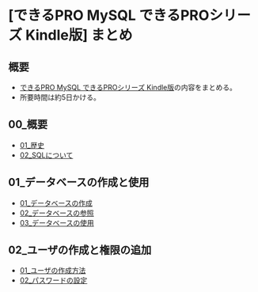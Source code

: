 [できるPRO MySQL できるPROシリーズ Kindle版] まとめ
===

## 概要

- [できるPRO MySQL できるPROシリーズ Kindle版](https://www.amazon.co.jp/%E3%81%A7%E3%81%8D%E3%82%8BPRO-MySQL-%E3%81%A7%E3%81%8D%E3%82%8BPRO%E3%82%B7%E3%83%AA%E3%83%BC%E3%82%BA-%E8%B5%A4%E4%BA%95-%E8%AA%A0-ebook/dp/B00SXPVFL2)の内容をまとめる。
- 所要時間は約5日かける。


## 00\_概要

- [01\_歴史](mdFiles/00_OverView/History.md)
- [02\_SQLについて](mdFiles/00_OverView/SQL.md)

## 01\_データベースの作成と使用

- [01\_データベースの作成](mdFiles/01_データベースの作成と使用/01_HowToCreateDB.md)
- [02\_データベースの参照](mdFiles/01_データベースの作成と使用/02_HowToReferenceDataBase.md)
- [03\_データベースの使用](mdFiles/01_データベースの作成と使用/03_HowToUseDatabase.md)

## 02\_ユーザの作成と権限の追加

- [01\_ユーザの作成方法](mdFiles/02_ユーザの作成と権限の追加/01_HowToCreateUsers.md)
- [02\_パスワードの設定](mdFiles/02_ユーザの作成と権限の追加/02_SetPasswordToUser.md)

